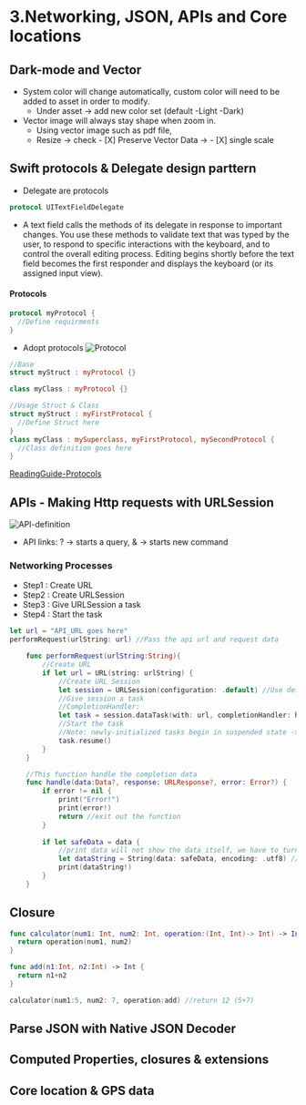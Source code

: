# 3.Networking, JSON, APIs and Core locations

## Dark-mode and Vector 
- System color will change automatically, custom color will need to be added to asset in order to modify. 
  - Under asset -> add new color set (default -Light -Dark)
- Vector image will always stay shape when zoom in. 
  - Using vector image such as pdf file, 
  - Resize -> check - [X] Preserve Vector Data -> - [X] single scale
  
## Swift protocols & Delegate design parttern
- Delegate are protocols
```Swift 
protocol UITextFieldDelegate
```
- A text field calls the methods of its delegate in response to important changes. You use these methods to validate text that was typed by the user, to respond to specific interactions with the keyboard, and to control the overall editing process. Editing begins shortly before the text field becomes the first responder and displays the keyboard (or its assigned input view).

#### Protocols
```Swift
protocol myProtocol {
  //Define requirments 
}
```
- Adopt protocols 
![Protocol](https://github.com/NeoKokuxz/iOS13-Swift-5/blob/master/3.Networking%2C%20JSON%2C%20APIs%20and%20Core%20locations/protocol_example.png)
```Swift 
//Base
struct myStruct : myProtocol {}

class myClass : myProtocol {}

//Usage Struct & Class
struct myStruct : myFirstProtocol {
  //Define Struct here
}
class myClass : mySuperclass, myFirstProtocol, mySecondProtocol {
  //Class definition goes here
}
```
[ReadingGuide-Protocols](https://docs.swift.org/swift-book/LanguageGuide/Protocols.html)
  
## APIs - Making Http requests with URLSession

![API-definition](https://github.com/NeoKokuxz/iOS13-Swift-5/blob/master/3.Networking%2C%20JSON%2C%20APIs%20and%20Core%20locations/APIs-Def.png)

- API links: ? -> starts a query, & -> starts new command 

### Networking Processes 
  - Step1 : Create URL
  - Step2 : Create URLSession
  - Step3 : Give URLSession a task
  - Step4 : Start the task
```Swift
let url = "API_URL goes here"
performRequest(urlString: url) //Pass the api url and request data
```
```Swift
    func performRequest(urlString:String){
        //Create URL
        if let url = URL(string: urlString) {
            //Create URL Session
            let session = URLSession(configuration: .default) //Use default configuration
            //Give session a task
            //CompletionHandler:
            let task = session.dataTask(with: url, completionHandler: handle(data:response:error:)) //Return URLSessionDataTask
            //Start the task
            //Note: newly-initialized tasks begin in suspended state -> use func resume()
            task.resume()
        }
    }
```
```Swift
    //This function handle the completion data
    func handle(data:Data?, response: URLResponse?, error: Error?) {
        if error != nil {
            print("Error!")
            print(error!)
            return //exit out the function
        }
        
        if let safeData = data {
            //print data will not show the data itself, we have to turn it into string
            let dataString = String(data: safeData, encoding: .utf8) //utf8 is standard encoding on web
            print(dataString!)
        }
    }
```

## Closure
```Swift 
func calculator(num1: Int, num2: Int, operation:(Int, Int)-> Int) -> Int {
  return operation(num1, num2)
}

func add(n1:Int, n2:Int) -> Int {
  return n1+n2
}

calculator(num1:5, num2: 7, operation:add) //return 12 (5+7)
```

## Parse JSON with Native JSON Decoder

## Computed Properties, closures & extensions

## Core location & GPS data
